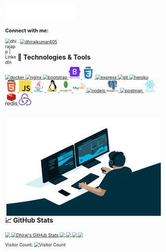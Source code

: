 <img src="header.svg"></img>

### Connect with me:

[<img align="left" alt="dhirajapp | LinkedIn" width="40px" src="https://image.flaticon.com/icons/png/512/174/174857.png" />][3].
<a href="https://www.instagram.com/dhirajkumar405/" target="blank"><img align="center" src="https://cdn.jsdelivr.net/npm/simple-icons@3.0.1/icons/instagram.svg" alt="dhirajkumar405" height="40" width="40" /></a>
<br/>

## 🔧 Technologies & Tools

<p align="left">
<a href="https://www.docker.com" target="_blank"> <img src="https://www.docker.com/sites/default/files/d8/2019-07/Moby-logo.png" alt="docker" width="40" height="40"/> </a>
<a href="https://www.nginx.com" target="_blank"> <img src="https://img.icons8.com/color/452/nginx.png" alt="nginx" width="40" height="40"/> </a>
<a href="https://material-ui.com" target="_blank"> <img src="https://material-ui.com/static/logo_raw.svg" alt="bootstrap" width="40" height="40"/> </a>
<a href="https://getbootstrap.com" target="_blank"> <img src="https://raw.githubusercontent.com/devicons/devicon/master/icons/bootstrap/bootstrap-plain-wordmark.svg" alt="bootstrap" width="40" height="40"/> </a>
<a href="https://www.w3schools.com/css/" target="_blank"> <img src="https://raw.githubusercontent.com/devicons/devicon/master/icons/css3/css3-original-wordmark.svg" alt="css3" width="40" height="40"/> </a>
<a href="https://expressjs.com" target="_blank"> <img src="https://www.mementotech.in/assets/images/icons/express.png" alt="express" width="40" height="40"/> </a>
<a href="https://git-scm.com/" target="_blank"> <img src="https://www.vectorlogo.zone/logos/git-scm/git-scm-icon.svg" alt="git" width="40" height="40"/> </a>
<a href="https://heroku.com" target="_blank"> <img src="https://www.vectorlogo.zone/logos/heroku/heroku-icon.svg" alt="heroku" width="40" height="40"/> </a>
<a href="https://www.w3.org/html/" target="_blank"> <img src="https://raw.githubusercontent.com/devicons/devicon/master/icons/html5/html5-original-wordmark.svg" alt="html5" width="40" height="40"/> </a>
<a href="https://developer.mozilla.org/en-US/docs/Web/JavaScript" target="_blank"><img src="https://raw.githubusercontent.com/devicons/devicon/master/icons/javascript/javascript-original.svg" alt="javascript" width="40" height="40"/> </a>
 <a href="https://developer.mozilla.org/en-US/docs/Web/Java" target="_blank"><img src="https://raw.githubusercontent.com/devicons/devicon/master/icons/java/java-original.svg" alt="java" width="40" height="40"/> </a>
<a href="https://www.linux.org/" target="_blank"> <img src="https://raw.githubusercontent.com/devicons/devicon/master/icons/linux/linux-original.svg" alt="linux" width="40" height="40"/> </a>
<a href="https://www.mongodb.com/" target="_blank"> <img src="https://raw.githubusercontent.com/devicons/devicon/master/icons/mongodb/mongodb-original-wordmark.svg" alt="mongodb" width="40" height="40"/> </a> <a href="https://www.mysql.com/" target="_blank"> <img src="https://raw.githubusercontent.com/devicons/devicon/master/icons/mysql/mysql-original-wordmark.svg" alt="mysql" width="40" height="40"/> </a> <a href="https://nodejs.org" target="_blank"> <img src="https://cdn4.iconfinder.com/data/icons/logos-and-brands/512/233_Node_Js_logo-512.png" alt="nodejs" width="40" height="40"/> </a> <a href="https://www.postgresql.org" target="_blank"> <img src="https://raw.githubusercontent.com/devicons/devicon/master/icons/postgresql/postgresql-original-wordmark.svg" alt="postgresql" width="40" height="40"/> </a> <a href="https://postman.com" target="_blank"> <img src="https://www.vectorlogo.zone/logos/getpostman/getpostman-icon.svg" alt="postman" width="40" height="40"/> </a> <a href="https://reactjs.org/" target="_blank"> <img src="https://raw.githubusercontent.com/devicons/devicon/master/icons/react/react-original-wordmark.svg" alt="react" width="40" height="40"/> </a> <a href="https://redis.io" target="_blank"> <img src="https://raw.githubusercontent.com/devicons/devicon/master/icons/redis/redis-original-wordmark.svg" alt="redis" width="40" height="40"/> </a> <a href="https://redux.js.org" target="_blank"> <img src="https://raw.githubusercontent.com/devicons/devicon/master/icons/redux/redux-original.svg" alt="redux" width="40" height="40"/> </a>
<br />
 <br/>
<!---
## 🔧 Technologies & Tools
![](https://img.shields.io/badge/OS-Linux-informational?style=flat&logo=linux&logoColor=white&color=2bbc8a)
![](https://img.shields.io/badge/Code-Python-informational?style=flat&logo=python&logoColor=white&color=2bbc8a)
![](https://img.shields.io/badge/Code-Java-informational?style=flat&logo=java&logoColor=white&color=2bbc8a)
![](https://img.shields.io/badge/Code-JavaScript-informational?style=flat&logo=javascript&logoColor=white&color=2bbc8a)
![](https://img.shields.io/badge/Tools-PostgreSQL-informational?style=flat&logo=postgresql&logoColor=white&color=2bbc8a)
![](https://img.shields.io/badge/Tools-MongoDB-informational?style=flat&logo=mongodb&logoColor=white&color=2bbc8a)
![](https://img.shields.io/badge/Tools-AWS-informational?style=flat&logo=aws&logoColor=white&color=2bbc8a)
![](https://img.shields.io/badge/Code-express%20Js-informational?style=flat&logo=express&logoColor=white&color=2bbc8a)
![](https://img.shields.io/badge/Code-Node%20Js-informational?style=flat&logo=node&logoColor=white&color=2bbc8a)
 -->
 <br/>
<img align="right" alt="GIF" src="https://github.com/Dhiraj31298/Dhiraj31298/blob/main/code.gif" width="500" height="320" />


## &#x1f4c8; GitHub Stats

<a href="https://github.com/dhirajapp/dhirajapp">
  <img align="center" src="https://github-readme-stats.vercel.app/api/top-langs/?username=dhirajapp&hide=java,html&title_color=ffffff&text_color=c9cacc&icon_color=2bbc8a&bg_color=1d1f21" />
</a>
<a href="https://github.com/dhirajapp/dhirajapp">
  <img width="550px" height="245px" align="center" src="https://github-readme-stats.vercel.app/api?username=dhirajapp&show_icons=true&line_height=27&count_private=true&title_color=ffffff&text_color=c9cacc&icon_color=2bbc8a&bg_color=1d1f21" alt="Dhiraj's GitHub Stats" />
</a>

<a width="800px" href="https://github.com/dhirajapp/BACHPAN-Ek-Naya-Savera-">
  <img align="center" src="https://github-readme-stats.vercel.app/api/pin/?username=dhirajapp&repo=BACHPAN-Ek-Naya-Savera-&title_color=ffffff&text_color=c9cacc&icon_color=2bbc8a&bg_color=1d1f21" />
</a>

<a width="800px" href="https://github.com/dhirajapp/imgbum">
  <img align="center" src="https://github-readme-stats.vercel.app/api/pin/?username=dhirajapp&repo=imgbum&title_color=ffffff&text_color=c9cacc&icon_color=2bbc8a&bg_color=1d1f21" />
</a>

<a width="800px" href="https://github.com/dhirajapp/instragram_story">
  <img align="center" src="https://github-readme-stats.vercel.app/api/pin/?username=dhirajapp&repo=instragram_story&title_color=ffffff&text_color=c9cacc&icon_color=2bbc8a&bg_color=1d1f21" />
</a>

 <a width="800px" href="https://github.com/dhirajapp/RealTime_Chat_app">
  <img align="center" src="https://github-readme-stats.vercel.app/api/pin/?username=dhirajapp&repo=RealTime_Chat_app&title_color=ffffff&text_color=c9cacc&icon_color=2bbc8a&bg_color=1d1f21" />
</a>

Visitor Count: ![Visitor Count](https://profile-counter.glitch.me/vaulstein/count.svg)


<!-- links to social media icons -->

<!-- icons with padding -->

[1.1]: http://i.imgur.com/tXSoThF.png (twitter icon with padding)
[2.1]: http://i.imgur.com/0o48UoR.png (github icon with padding)

<!-- icons without padding -->

[1.2]: http://i.imgur.com/wWzX9uB.png (twitter icon without padding)
[2.2]: http://i.imgur.com/9I6NRUm.png (github icon without padding)
[3.2]: https://raw.githubusercontent.com/vaulstein/vaulstein/master/linkedin-3-16.png (LinkedIn icon without padding)


<!-- links to your social media accounts -->

[1]: http://twitter.com/
[2]: https://github.com/dhirajapp
[3]: https://www.linkedin.com/in/dhiraj-kumar-144320161/


<!-- Resources -->
<!-- Icons: https://simpleicons.org/ -->
<!-- GitHub Stats: https://github.com/anuraghazra/github-readme-stats -->
<!-- Emojis: https://emojipedia.org/emoji/ -->
<!-- HTML Emojis: https://www.fileformat.info/index.htm -->
<!-- Shields: https://shields.io/ -->
<!-- Awesome GitHub Profile README: https://github.com/abhisheknaiidu/awesome-github-profile-readme -->
